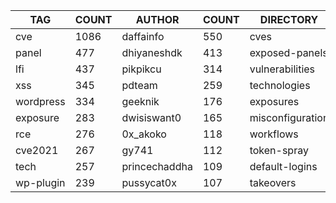 |    TAG    | COUNT |    AUTHOR     | COUNT |    DIRECTORY     | COUNT | SEVERITY | COUNT |  TYPE   | COUNT |
|-----------|-------|---------------|-------|------------------|-------|----------|-------|---------|-------|
| cve       |  1086 | daffainfo     |   550 | cves             |  1085 | info     |  1124 | http    |  3011 |
| panel     |   477 | dhiyaneshdk   |   413 | exposed-panels   |   481 | high     |   816 | file    |    57 |
| lfi       |   437 | pikpikcu      |   314 | vulnerabilities  |   428 | medium   |   629 | network |    49 |
| xss       |   345 | pdteam        |   259 | technologies     |   244 | critical |   392 | dns     |    17 |
| wordpress |   334 | geeknik       |   176 | exposures        |   199 | low      |   176 |         |       |
| exposure  |   283 | dwisiswant0   |   165 | misconfiguration |   195 | unknown  |     6 |         |       |
| rce       |   276 | 0x_akoko      |   118 | workflows        |   185 |          |       |         |       |
| cve2021   |   267 | gy741         |   112 | token-spray      |   150 |          |       |         |       |
| tech      |   257 | princechaddha |   109 | default-logins   |    85 |          |       |         |       |
| wp-plugin |   239 | pussycat0x    |   107 | takeovers        |    67 |          |       |         |       |
